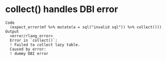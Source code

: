 # collect() handles DBI error

    Code
      (expect_error(mf %>% mutate(a = sql("invalid sql")) %>% collect()))
    Output
      <error/rlang_error>
      Error in `collect()`:
      ! Failed to collect lazy table.
      Caused by error:
      ! dummy DBI error

